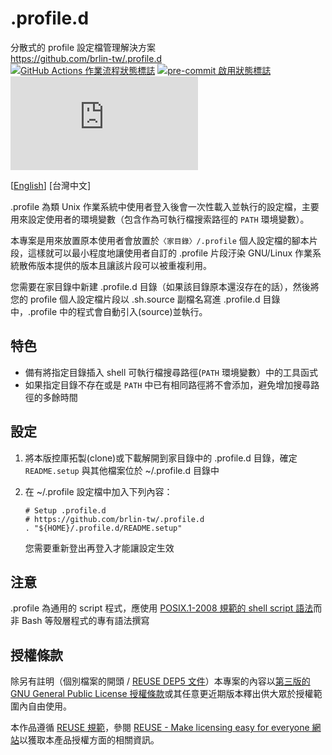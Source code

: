 # .profile.d

分散式的 profile 設定檔管理解決方案  
<https://github.com/brlin-tw/.profile.d>  
[![GitHub Actions 作業流程狀態標誌](https://github.com/brlin-tw/.profile.d/actions/workflows/check-potential-problems.yml/badge.svg "GitHub Actions 作業流程狀態")](https://github.com/brlin-tw/.profile.d/actions/workflows/check-potential-problems.yml) [![pre-commit 啟用狀態標誌](https://img.shields.io/badge/pre--commit-enabled-brightgreen?logo=pre-commit&logoColor=white "本專案使用 pre-commit 框架檢查潛在問題")](https://pre-commit.com/) [![REUSE 規範遵循狀態標誌](https://api.reuse.software/badge/github.com/brlin-tw/.profile.d "本專案遵循 REUSE 規範以減少軟體授權成本")](https://api.reuse.software/info/github.com/brlin-tw/.profile.d)

\[[English](README.md)\] \[台灣中文\]

.profile 為類 Unix 作業系統中使用者登入後會一次性載入並執行的設定檔，主要用來設定使用者的環境變數（包含作為可執行檔搜索路徑的 `PATH` 環境變數）。

本專案是用來放置原本使用者會放置於`〈家目錄〉/.profile` 個人設定檔的腳本片段，這樣就可以最小程度地讓使用者自訂的 .profile 片段汙染 GNU/Linux 作業系統散佈版本提供的版本且讓該片段可以被重複利用。

您需要在家目錄中新建 .profile.d 目錄（如果該目錄原本還沒存在的話），然後將您的 profile 個人設定檔片段以 .sh.source 副檔名寫進 .profile.d 目錄中，.profile 中的程式會自動引入(source)並執行。

## 特色

* 備有將指定目錄插入 shell 可執行檔搜尋路徑(`PATH` 環境變數）中的工具函式
* 如果指定目錄不存在或是 `PATH` 中已有相同路徑將不會添加，避免增加搜尋路徑的多餘時間

## 設定

1. 將本版控庫拓製(clone)或下載解開到家目錄中的 .profile.d 目錄，確定 `README.setup` 與其他檔案位於 ~/.profile.d 目錄中
1. 在 ~/.profile 設定檔中加入下列內容：

    ```shell
    # Setup .profile.d
    # https://github.com/brlin-tw/.profile.d
    . "${HOME}/.profile.d/README.setup"
    ```

    您需要重新登出再登入才能讓設定生效

## 注意

.profile 為通用的 script 程式，應使用 [POSIX.1-2008 規範的 shell script 語法](http://pubs.opengroup.org/onlinepubs/9699919799/utilities/V3_chap02.html)而非 Bash 等殼層程式的專有語法撰寫

## 授權條款

除另有註明（個別檔案的開頭 / [REUSE DEP5 文件](.reuse/dep5)）本專案的內容以[第三版的 GNU General Public License 授權條款](https://www.gnu.org/licenses/gpl-3.0.html.en)或其任意更近期版本釋出供大眾於授權範圍內自由使用。

本作品遵循 [REUSE 規範](https://reuse.software/spec/)，參閱 [REUSE - Make licensing easy for everyone 網站](https://reuse.software/)以獲取本產品授權方面的相關資訊。
